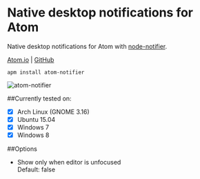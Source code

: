 # Native desktop notifications for Atom

Native desktop notifications for Atom with [node-notifier](https://github.com/mikaelbr/node-notifier).  

[Atom.io](https://atom.io/packages/atom-notifier)  | [GitHub](https://github.com/benjamindean/atom-notifier)

`apm install atom-notifier`

![atom-notifier](https://cloud.githubusercontent.com/assets/5139993/8745652/c1d9597c-2c8a-11e5-8c10-c8ed3af6722f.png)

##Currently tested on:

- [x] Arch Linux (GNOME 3.16)
- [x] Ubuntu 15.04
- [x] Windows 7
- [x] Windows 8

##Options

- Show only when editor is unfocused  
Default: false
